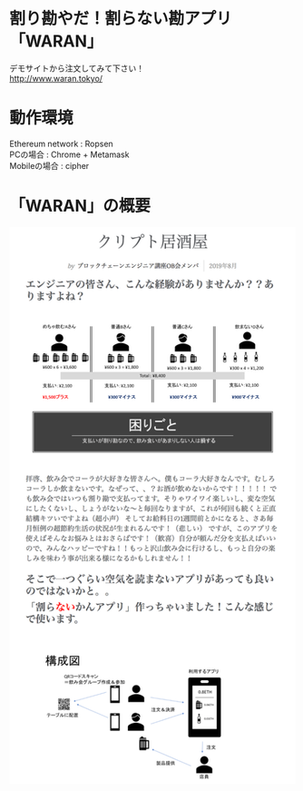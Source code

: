 # 割り勘やだ！割らない勘アプリ「WARAN」
デモサイトから注文してみて下さい！  
http://www.waran.tokyo/  

  
# 動作環境
Ethereum network  : Ropsen  
PCの場合           : Chrome + Metamask  
Mobileの場合       : cipher  

  
# 「WARAN」の概要

<img src="./waran-readme.png" alt="waran" title="waran">  
  
